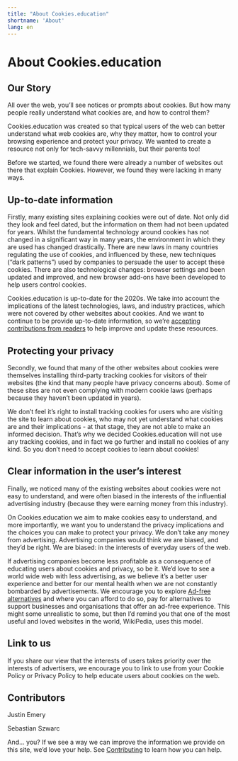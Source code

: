 ```yaml
---
title: "About Cookies.education"
shortname: 'About'
lang: en
---
```


# About Cookies.education

## Our Story

All over the web, you’ll see notices or prompts about cookies. But how many people really understand what cookies are, and how to control them?

Cookies.education was created so that typical users of the web can better understand what web cookies are, why they matter, how to control your browsing experience and protect your privacy. We wanted to create a resource not only for tech-savvy millennials, but their parents too!

Before we started, we found there were already a number of websites out there that explain Cookies. However, we found they were lacking in many ways.

## Up-to-date information

Firstly, many existing sites explaining cookies were out of date. Not only did they look and feel dated, but the information on them had not been updated for years. Whilst the fundamental technology around cookies has not changed in a significant way in many years, the environment in which they are used has changed drastically. There are new laws in many countries regulating the use of cookies, and influenced by these, new techniques (“dark patterns”) used by companies to persuade the user to accept these cookies. There are also technological changes: browser settings and been updated and improved, and new browser add-ons have been developed to help users control cookies. 

Cookies.education is up-to-date for the 2020s. We take into account the implications of the latest technologies, laws, and industry practices, which were not covered by other websites about cookies. And we want to continue to be provide up-to-date information, so we’re [accepting contributions from readers](./contributing.md) to help improve and update these resources.

## Protecting your privacy

Secondly, we found that many of the other websites about cookies were themselves installing third-party tracking cookies for visitors of their websites (the kind that many people have privacy concerns about). Some of these sites are not even complying with modern cookie laws (perhaps because they haven’t been updated in years). 

We don’t feel it’s right to install tracking cookies for users who are visiting the site to learn about cookies, who may not yet understand what cookies are and their implications - at that stage, they are not able to make an informed decision. That’s why we decided Cookies.education will not use any tracking cookies, and in fact we go further and install no cookies of any kind. So you don’t need to accept cookies to learn about cookies!

## Clear information in the user’s interest

Finally, we noticed many of the existing websites about cookies were not easy to understand, and were often biased in the interests of the influential advertising industry (because they were earning money from this industry).

On Cookies.education we aim to make cookies easy to understand, and more importantly, we want you to understand the privacy implications and the choices you can make to protect your privacy. We don’t take any money from advertising. Advertising companies would think we are biased, and they’d be right. We are biased: in the interests of everyday users of the web.

If advertising companies become less profitable as a consequence of educating users about cookies and privacy, so be it. We’d love to see a world wide web with less advertising, as we believe it’s a better user experience and better for our mental health when we are not constantly bombarded by advertisements. We encourage you to explore [Ad-free alternatives](https://github.com/johnjago/awesome-ad-free) and where you can afford to do so, pay for alternatives to support businesses and organisations that offer an ad-free experience. This might some unrealistic to some, but then I’d remind you that one of the most useful and loved websites in the world, WikiPedia, uses this model.

## Link to us

If you share our view that the interests of users takes priority over the interests of advertisers, we encourage you to link to use from your Cookie Policy or Privacy Policy to help educate users about cookies on the web.

## Contributors

Justin Emery

Sebastian Szwarc

And... you? If we see a way we can improve the information we provide on this site, we’d love your help. See [Contributing](./contributing) to learn how you can help. 

